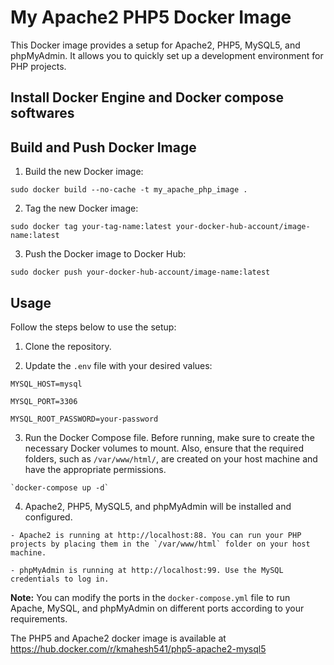 # My Apache2 PHP5 Docker Image

This Docker image provides a setup for Apache2, PHP5, MySQL5, and phpMyAdmin. It allows you to quickly set up a development environment for PHP projects.

## Install Docker Engine and Docker compose softwares

## Build and Push Docker Image

1. Build the new Docker image:

  `sudo docker build --no-cache -t my_apache_php_image .`


2. Tag the new Docker image:

  `sudo docker tag your-tag-name:latest your-docker-hub-account/image-name:latest`


3. Push the Docker image to Docker Hub:

  `sudo docker push your-docker-hub-account/image-name:latest`


## Usage

Follow the steps below to use the setup:

  1. Clone the repository.
  
  2. Update the `.env` file with your desired values:
  
    MYSQL_HOST=mysql
    
    MYSQL_PORT=3306
    
    MYSQL_ROOT_PASSWORD=your-password
  
  
  3. Run the Docker Compose file. Before running, make sure to create the necessary Docker volumes to mount. 
  Also, ensure that the required folders, such as `/var/www/html/`, are created on your host machine and have the appropriate permissions.
  
    `docker-compose up -d`
  
  4. Apache2, PHP5, MySQL5, and phpMyAdmin will be installed and configured.
  
    - Apache2 is running at http://localhost:88. You can run your PHP projects by placing them in the `/var/www/html` folder on your host machine.
    
    - phpMyAdmin is running at http://localhost:99. Use the MySQL credentials to log in.

**Note:** You can modify the ports in the `docker-compose.yml` file to run Apache, MySQL, and phpMyAdmin on different ports according to your requirements.

The PHP5 and Apache2 docker image is available at https://hub.docker.com/r/kmahesh541/php5-apache2-mysql5

